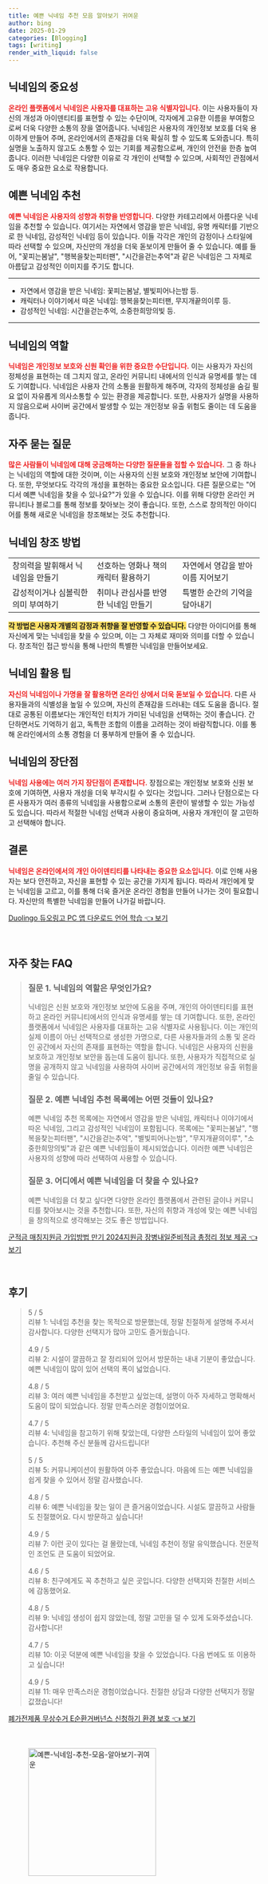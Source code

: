 ```yaml
---
title: 예쁜 닉네임 추천 모음 알아보기 귀여운
author: bing
date: 2025-01-29
categories: [Blogging]
tags: [writing]
render_with_liquid: false
---
```



<h2 id='닉네임의 중요성'>닉네임의 중요성</h2>

<p><b><span style="color: #ee2323;">온라인 플랫폼에서 닉네임은 사용자를 대표하는 고유 식별자입니다.</span></b> 이는 사용자들이 자신의 개성과 아이덴티티를 표현할 수 있는 수단이며, 각자에게 고유한 이름을 부여함으로써 더욱 다양한 소통의 장을 열어줍니다. 닉네임은 사용자의 개인정보 보호를 더욱 용이하게 만들어 주며, 온라인에서의 존재감을 더욱 확실히 할 수 있도록 도와줍니다. 특히 실명을 노출하지 않고도 소통할 수 있는 기회를 제공함으로써, 개인의 안전을 한층 높여줍니다. 이러한 닉네임은 다양한 이유로 각 개인이 선택할 수 있으며, 사회적인 관점에서도 매우 중요한 요소로 작용합니다.</p>

<h2 id='예쁜 닉네임 추천'>예쁜 닉네임 추천</h2>

<p><b><span style="color: #ee2323;">예쁜 닉네임은 사용자의 성향과 취향을 반영합니다.</span></b> 다양한 카테고리에서 아름다운 닉네임을 추천할 수 있습니다. 여기서는 자연에서 영감을 받은 닉네임, 유명 캐릭터를 기반으로 한 닉네임, 감성적인 닉네임 등이 있습니다. 이들 각각은 개인의 감정이나 스타일에 따라 선택할 수 있으며, 자신만의 개성을 더욱 돋보이게 만들어 줄 수 있습니다. 예를 들어, "꽃피는봄날", "행복을찾는피터팬", "시간을걷는추억"과 같은 닉네임은 그 자체로 아름답고 감성적인 이미지를 주기도 합니다.</p>

<hr />

<ul>
    <li>자연에서 영감을 받은 닉네임: 꽃피는봄날, 별빛피어나는밤 등.</li>
    <li>캐릭터나 이야기에서 따온 닉네임: 행복을찾는피터팬, 무지개끝의이루 등.</li>
    <li>감성적인 닉네임: 시간을걷는추억, 소중한희망의빛 등.</li>
</ul>

<hr />

<h2 id='닉네임의 역할'>닉네임의 역할</h2>

<p><b><span style="color: #ee2323;">닉네임은 개인정보 보호와 신원 확인을 위한 중요한 수단입니다.</span></b> 이는 사용자가 자신의 정체성을 표현하는 데 그치지 않고, 온라인 커뮤니티 내에서의 인식과 유명세를 쌓는 데도 기여합니다. 닉네임은 사용자 간의 소통을 원활하게 해주며, 각자의 정체성을 숨길 필요 없이 자유롭게 의사소통할 수 있는 환경을 제공합니다. 또한, 사용자가 실명을 사용하지 않음으로써 사이버 공간에서 발생할 수 있는 개인정보 유출 위험도 줄이는 데 도움을 줍니다.</p>

<h2 id='자주 묻는 질문'>자주 묻는 질문</h2>

<p><b><span style="color: #ee2323;">많은 사람들이 닉네임에 대해 궁금해하는 다양한 질문들을 접할 수 있습니다.</span></b> 그 중 하나는 닉네임의 역할에 대한 것이며, 이는 사용자의 신원 보호와 개인정보 보안에 기여합니다. 또한, 무엇보다도 각각의 개성을 표현하는 중요한 요소입니다. 다른 질문으로는 "어디서 예쁜 닉네임을 찾을 수 있나요?"가 있을 수 있습니다. 이를 위해 다양한 온라인 커뮤니티나 블로그를 통해 정보를 찾아보는 것이 좋습니다. 또한, 스스로 창의적인 아이디어를 통해 새로운 닉네임을 창조해보는 것도 추천합니다.</p>

<h2 id='닉네임 창조 방법'>닉네임 창조 방법</h2>

<table>
    <tr>
        <td>창의력을 발휘해서 닉네임을 만들기</td>
        <td>선호하는 영화나 책의 캐릭터 활용하기</td>
        <td>자연에서 영감을 받아 이름 지어보기</td>
    </tr>
    <tr>
        <td>감성적이거나 심볼릭한 의미 부여하기</td>
        <td>취미나 관심사를 반영한 닉네임 만들기</td>
        <td>특별한 순간의 기억을 담아내기</td>
    </tr>
</table>

<p><b><span style="background-color: #ffe066;">각 방법은 사용자 개별의 감정과 취향을 잘 반영할 수 있습니다.</span></b> 다양한 아이디어를 통해 자신에게 맞는 닉네임을 찾을 수 있으며, 이는 그 자체로 재미와 의미를 더할 수 있습니다. 창조적인 접근 방식을 통해 나만의 특별한 닉네임을 만들어보세요.</p>

<h2 id='닉네임 활용 팁'>닉네임 활용 팁</h2>

<p><b><span style="color: #ee2323;">자신의 닉네임이나 가명을 잘 활용하면 온라인 상에서 더욱 돋보일 수 있습니다.</span></b> 다른 사용자들과의 식별성을 높일 수 있으며, 자신의 존재감을 드러내는 데도 도움을 줍니다. 절대로 공통된 이름보다는 개인적인 터치가 가미된 닉네임을 선택하는 것이 좋습니다. 간단하면서도 기억하기 쉽고, 독특한 조합의 이름을 고려하는 것이 바람직합니다. 이를 통해 온라인에서의 소통 경험을 더 풍부하게 만들어 줄 수 있습니다.</p>

<h2 id='닉네임의 장단점'>닉네임의 장단점</h2>

<p><b><span style="color: #ee2323;">닉네임 사용에는 여러 가지 장단점이 존재합니다.</span></b> 장점으로는 개인정보 보호와 신원 보호에 기여하면, 사용자 개성을 더욱 부각시킬 수 있다는 것입니다. 그러나 단점으로는 다른 사용자가 여러 종류의 닉네임을 사용함으로써 소통의 혼란이 발생할 수 있는 가능성도 있습니다. 따라서 적절한 닉네임 선택과 사용이 중요하며, 사용자 개개인이 잘 고민하고 선택해야 합니다.</p>

<h2 id='결론'>결론</h2>

<p><b><span style="color: #ee2323;">닉네임은 온라인에서의 개인 아이덴티티를 나타내는 중요한 요소입니다.</span></b> 이로 인해 사용자는 보다 안전하고, 자신을 표현할 수 있는 공간을 가지게 됩니다. 따라서 개인에게 맞는 닉네임을 고르고, 이를 통해 더욱 즐거운 온라인 경험을 만들어 나가는 것이 필요합니다. 자신만의 특별한 닉네임을 만들어 나가길 바랍니다.</p>


<p><a class="click-button" title="Duolingo 듀오링고 PC 앱 다운로드 언어 학습" href="https://blackassets.github.io/posts/Duolingo-%EB%93%80%EC%98%A4%EB%A7%81%EA%B3%A0-PC-%EC%95%B1-%EB%8B%A4%EC%9A%B4%EB%A1%9C%EB%93%9C-%EC%96%B8%EC%96%B4-%ED%95%99%EC%8A%B5/" rel="dofollow">Duolingo 듀오링고 PC 앱 다운로드 언어 학습 👈 보기</a></p><br>
<h2 id='자주_찾는_FAQ'>자주 찾는 FAQ</h2>
<div itemscope="" itemtype="https://schema.org/FAQPage">
<blockquote>
<div itemscope="" itemprop="mainEntity" itemtype="https://schema.org/Question">
<h3 itemprop="name">질문 1. 닉네임의 역할은 무엇인가요?</h3>
<div itemscope="" itemprop="acceptedAnswer" itemtype="https://schema.org/Answer">
<span itemprop="text">
<p>닉네임은 신원 보호와 개인정보 보안에 도움을 주며, 개인의 아이덴티티를 표현하고 온라인 커뮤니티에서의 인식과 유명세를 쌓는 데 기여합니다. 또한, 온라인 플랫폼에서 닉네임은 사용자를 대표하는 고유 식별자로 사용됩니다. 이는 개인의 실제 이름이 아닌 선택적으로 생성한 가명으로, 다른 사용자들과의 소통 및 온라인 공간에서 자신의 존재를 표현하는 역할을 합니다. 닉네임은 사용자의 신원을 보호하고 개인정보 보안을 돕는데 도움이 됩니다. 또한, 사용자가 직접적으로 실명을 공개하지 않고 닉네임을 사용하여 사이버 공간에서의 개인정보 유출 위험을 줄일 수 있습니다.</p>
</span>
</div>
</div>

<div itemscope="" itemprop="mainEntity" itemtype="https://schema.org/Question">
<h3 itemprop="name">질문 2. 예쁜 닉네임 추천 목록에는 어떤 것들이 있나요?</h3>
<div itemscope="" itemprop="acceptedAnswer" itemtype="https://schema.org/Answer">
<span itemprop="text">
<p>예쁜 닉네임 추천 목록에는 자연에서 영감을 받은 닉네임, 캐릭터나 이야기에서 따온 닉네임, 그리고 감성적인 닉네임이 포함됩니다. 목록에는 "꽃피는봄날", "행복을찾는피터팬", "시간을걷는추억", "별빛피어나는밤", "무지개끝의이루", "소중한희망의빛"과 같은 예쁜 닉네임들이 제시되었습니다. 이러한 예쁜 닉네임은 사용자의 성향에 따라 선택하여 사용할 수 있습니다.</p>
</span>
</div>
</div>

<div itemscope="" itemprop="mainEntity" itemtype="https://schema.org/Question">
<h3 itemprop="name">질문 3. 어디에서 예쁜 닉네임을 더 찾을 수 있나요?</h3>
<div itemscope="" itemprop="acceptedAnswer" itemtype="https://schema.org/Answer">
<span itemprop="text">
<p>예쁜 닉네임을 더 찾고 싶다면 다양한 온라인 플랫폼에서 관련된 글이나 커뮤니티를 찾아보시는 것을 추천합니다. 또한, 자신의 취향과 개성에 맞는 예쁜 닉네임을 창의적으로 생각해보는 것도 좋은 방법입니다.</p>
</span>
</div>
</div>
</blockquote>
</div>
<p><a class="click-button" title="군적금 매칭지원금 가입방법 만기 2024지원금 장병내일준비적금 총정리 정보 제공" href="https://blackassets.github.io/posts/%EA%B5%B0%EC%A0%81%EA%B8%88-%EB%A7%A4%EC%B9%AD%EC%A7%80%EC%9B%90%EA%B8%88-%EA%B0%80%EC%9E%85%EB%B0%A9%EB%B2%95-%EB%A7%8C%EA%B8%B0-2024%EC%A7%80%EC%9B%90%EA%B8%88-%EC%9E%A5%EB%B3%91%EB%82%B4%EC%9D%BC%EC%A4%80%EB%B9%84%EC%A0%81%EA%B8%88-%EC%B4%9D%EC%A0%95%EB%A6%AC-%EC%A0%95%EB%B3%B4-%EC%A0%9C%EA%B3%B5/" rel="dofollow">군적금 매칭지원금 가입방법 만기 2024지원금 장병내일준비적금 총정리 정보 제공 👈 보기</a></p><br>
<h2 id='후기'>후기</h2>
<div itemscope itemtype="https://schema.org/Product">
  <blockquote>
  <div itemprop="review" itemscope itemtype="https://schema.org/Review">
      <div itemprop="reviewRating" itemscope itemtype="https://schema.org/Rating"> <span itemprop="ratingValue">5</span> / <span itemprop="bestRating">5</span> </div>
      <span itemprop="reviewBody">리뷰 1: 닉네임 추천을 찾는 목적으로 방문했는데, 정말 친절하게 설명해 주셔서 감사합니다. 다양한 선택지가 많아 고민도 즐거웠습니다.</span>
  </div>
  <br>
  <div itemprop="review" itemscope itemtype="https://schema.org/Review">
      <div itemprop="reviewRating" itemscope itemtype="https://schema.org/Rating"> <span itemprop="ratingValue">4.9</span> / <span itemprop="bestRating">5</span> </div>
      <span itemprop="reviewBody">리뷰 2: 시설이 깔끔하고 잘 정리되어 있어서 방문하는 내내 기분이 좋았습니다. 예쁜 닉네임이 많이 있어 선택의 폭이 넓었습니다.</span>
  </div>
  <br>
  <div itemprop="review" itemscope itemtype="https://schema.org/Review">
      <div itemprop="reviewRating" itemscope itemtype="https://schema.org/Rating"> <span itemprop="ratingValue">4.8</span> / <span itemprop="bestRating">5</span> </div>
      <span itemprop="reviewBody">리뷰 3: 여러 예쁜 닉네임을 추천받고 싶었는데, 설명이 아주 자세하고 명확해서 도움이 많이 되었습니다. 정말 만족스러운 경험이었어요.</span>
  </div>
  <br>
  <div itemprop="review" itemscope itemtype="https://schema.org/Review">
      <div itemprop="reviewRating" itemscope itemtype="https://schema.org/Rating"> <span itemprop="ratingValue">4.7</span> / <span itemprop="bestRating">5</span> </div>
      <span itemprop="reviewBody">리뷰 4: 닉네임을 참고하기 위해 찾았는데, 다양한 스타일의 닉네임이 있어 좋았습니다. 추천해 주신 분들께 감사드립니다!</span>
  </div>
  <br>
  <div itemprop="review" itemscope itemtype="https://schema.org/Review">
      <div itemprop="reviewRating" itemscope itemtype="https://schema.org/Rating"> <span itemprop="ratingValue">5</span> / <span itemprop="bestRating">5</span> </div>
      <span itemprop="reviewBody">리뷰 5: 커뮤니케이션이 원활하여 아주 좋았습니다. 마음에 드는 예쁜 닉네임을 쉽게 찾을 수 있어서 정말 감사했습니다.</span>
  </div>
  <br>
  <div itemprop="review" itemscope itemtype="https://schema.org/Review">
      <div itemprop="reviewRating" itemscope itemtype="https://schema.org/Rating"> <span itemprop="ratingValue">4.8</span> / <span itemprop="bestRating">5</span> </div>
      <span itemprop="reviewBody">리뷰 6: 예쁜 닉네임을 찾는 일이 큰 즐거움이었습니다. 시설도 깔끔하고 사람들도 친절했어요. 다시 방문하고 싶습니다!</span>
  </div>
  <br>
  <div itemprop="review" itemscope itemtype="https://schema.org/Review">
      <div itemprop="reviewRating" itemscope itemtype="https://schema.org/Rating"> <span itemprop="ratingValue">4.9</span> / <span itemprop="bestRating">5</span> </div>
      <span itemprop="reviewBody">리뷰 7: 이런 곳이 있다는 걸 몰랐는데, 닉네임 추천이 정말 유익했습니다. 전문적인 조언도 큰 도움이 되었어요.</span>
  </div>
  <br>
  <div itemprop="review" itemscope itemtype="https://schema.org/Review">
      <div itemprop="reviewRating" itemscope itemtype="https://schema.org/Rating"> <span itemprop="ratingValue">4.6</span> / <span itemprop="bestRating">5</span> </div>
      <span itemprop="reviewBody">리뷰 8: 친구에게도 꼭 추천하고 싶은 곳입니다. 다양한 선택지와 친절한 서비스에 감동했어요.</span>
  </div>
  <br>
  <div itemprop="review" itemscope itemtype="https://schema.org/Review">
      <div itemprop="reviewRating" itemscope itemtype="https://schema.org/Rating"> <span itemprop="ratingValue">4.8</span> / <span itemprop="bestRating">5</span> </div>
      <span itemprop="reviewBody">리뷰 9: 닉네임 생성이 쉽지 않았는데, 정말 고민을 덜 수 있게 도와주셨습니다. 감사합니다!</span>
  </div>
  <br>
  <div itemprop="review" itemscope itemtype="https://schema.org/Review">
      <div itemprop="reviewRating" itemscope itemtype="https://schema.org/Rating"> <span itemprop="ratingValue">4.7</span> / <span itemprop="bestRating">5</span> </div>
      <span itemprop="reviewBody">리뷰 10: 이곳 덕분에 예쁜 닉네임을 찾을 수 있었습니다. 다음 번에도 또 이용하고 싶습니다!</span>
  </div>
  <br>
  <div itemprop="review" itemscope itemtype="https://schema.org/Review">
      <div itemprop="reviewRating" itemscope itemtype="https://schema.org/Rating"> <span itemprop="ratingValue">4.9</span> / <span itemprop="bestRating">5</span> </div>
      <span itemprop="reviewBody">리뷰 11: 매우 만족스러운 경험이었습니다. 친절한 상담과 다양한 선택지가 정말 값졌습니다!</span>
  </div>
  </blockquote>
</div>
<p><a class="click-button" title="폐가전제품 무상수거 E순환거버넌스 신청하기 환경 보호" href="https://blackassets.github.io/posts/%ED%8F%90%EA%B0%80%EC%A0%84%EC%A0%9C%ED%92%88-%EB%AC%B4%EC%83%81%EC%88%98%EA%B1%B0-E%EC%88%9C%ED%99%98%EA%B1%B0%EB%B2%84%EB%84%8C%EC%8A%A4-%EC%8B%A0%EC%B2%AD%ED%95%98%EA%B8%B0-%ED%99%98%EA%B2%BD-%EB%B3%B4%ED%98%B8/" rel="dofollow">폐가전제품 무상수거 E순환거버넌스 신청하기 환경 보호 👈 보기</a></p><br>
<figure class="image"><img src="https://blackassets.github.io/assets/img/thumbnail/예쁜-닉네임-추천-모음-알아보기-귀여운.webp" alt="예쁜-닉네임-추천-모음-알아보기-귀여운" width="256" height="256"></figure>